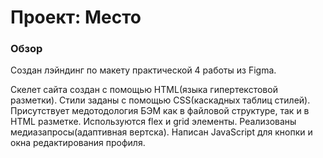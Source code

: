 # Проект: Место

### Обзор

Создан лэйндинг по макету практической 4 работы из Figma.

Скелет сайта создан с помощью HTML(языка гипертекстовой разметки).
Стили заданы с помощью CSS(каскадных таблиц стилей).
Присутствует медотодология БЭМ как в файловой структуре, так и в HTML разметке.
Используются flex и grid элементы.
Реализованы медиазапросы(адаптивная вертска).
Написан JavaScript для кнопки и окна редактирования профиля.